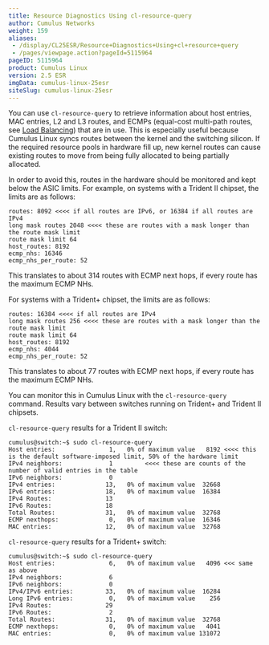 ```yaml
---
title: Resource Diagnostics Using cl-resource-query
author: Cumulus Networks
weight: 159
aliases:
 - /display/CL25ESR/Resource+Diagnostics+Using+cl+resource+query
 - /pages/viewpage.action?pageId=5115964
pageID: 5115964
product: Cumulus Linux
version: 2.5 ESR
imgData: cumulus-linux-25esr
siteSlug: cumulus-linux-25esr
---
```

You can use `cl-resource-query` to retrieve information about host
entries, MAC entries, L2 and L3 routes, and ECMPs (equal-cost multi-path
routes, see [Load Balancing](/version/cumulus-linux-25esr/Layer-3-Features/Network-Topology/#load-balancing))
that are in use. This is especially useful because Cumulus Linux syncs
routes between the kernel and the switching silicon. If the required
resource pools in hardware fill up, new kernel routes can cause existing
routes to move from being fully allocated to being partially allocated.

In order to avoid this, routes in the hardware should be monitored and
kept below the ASIC limits. For example, on systems with a Trident II
chipset, the limits are as follows:

    routes: 8092 <<<< if all routes are IPv6, or 16384 if all routes are IPv4
    long mask routes 2048 <<<< these are routes with a mask longer than the route mask limit
    route mask limit 64
    host_routes: 8192
    ecmp_nhs: 16346
    ecmp_nhs_per_route: 52

This translates to about 314 routes with ECMP next hops, if every route
has the maximum ECMP NHs.

For systems with a Trident+ chipset, the limits are as follows:

    routes: 16384 <<<< if all routes are IPv4
    long mask routes 256 <<<< these are routes with a mask longer than the route mask limit
    route mask limit 64
    host_routes: 8192
    ecmp_nhs: 4044
    ecmp_nhs_per_route: 52

This translates to about 77 routes with ECMP next hops, if every route
has the maximum ECMP NHs.

You can monitor this in Cumulus Linux with the `cl-resource-query`
command. Results vary between switches running on Trident+ and Trident
II chipsets.

`cl-resource-query` results for a Trident II switch:

    cumulus@switch:~$ sudo cl-resource-query
    Host entries:               1,   0% of maximum value   8192 <<<< this is the default software-imposed limit, 50% of the hardware limit
    IPv4 neighbors:             1         <<<< these are counts of the number of valid entries in the table
    IPv6 neighbors:             0
    IPv4 entries:              13,   0% of maximum value  32668
    IPv6 entries:              18,   0% of maximum value  16384
    IPv4 Routes:               13
    IPv6 Routes:               18
    Total Routes:              31,   0% of maximum value  32768
    ECMP nexthops:              0,   0% of maximum value  16346
    MAC entries:               12,   0% of maximum value  32768

`cl-resource-query` results for a Trident+ switch:

    cumulus@switch:~$ sudo cl-resource-query
    Host entries:               6,   0% of maximum value   4096 <<< same as above
    IPv4 neighbors:             6
    IPv6 neighbors:             0
    IPv4/IPv6 entries:         33,   0% of maximum value  16284
    Long IPv6 entries:          0,   0% of maximum value    256
    IPv4 Routes:               29
    IPv6 Routes:                2
    Total Routes:              31,   0% of maximum value  32768
    ECMP nexthops:              0,   0% of maximum value   4041
    MAC entries:                0,   0% of maximum value 131072

